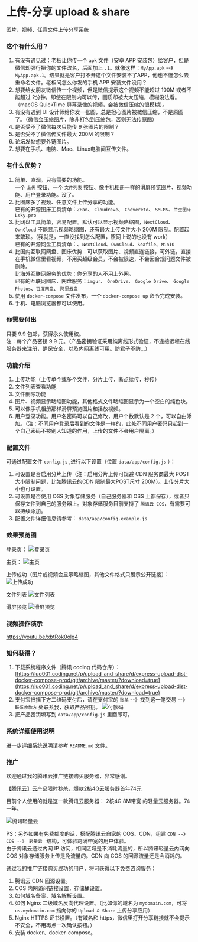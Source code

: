 # 上传-分享 upload & share
 图片、视频、任意文件上传分享系统
 
### 这个有什么用？
1. 有没有遇见过：老板让你传一个 `apk` 文件（安卓 APP 安装包）给客户，但是微信却强行把你的文件改名，后面加上 `.1`。就像这样：`MyApp.apk` --》`MyApp.apk.1`。结果就是客户打不开这个文件安装不了APP，他也不懂怎么去重命名文件。老板问怎么你发的手机 APP 安装文件没用？
2. 想要给女朋友微信传一个视频，但是微信提示这个视频不能超过 100M 或者不能超过 2分钟。即使在限制内可以传，画质却被大大压缩，模糊没法看。（macOS QuickTime 屏幕录像的视频，会被微信压缩的很模糊）。
3. 有没有遇到 UI 设计师给你发一张图，总是担心图片被微信压缩，不是原图了。（微信会压缩图片，除非打包到压缩包，否则无法传原图）
4. 是否受不了微信每次只能传 9 张图片的限制？
5. 是否受不了微信传文件最大 200M 的限制？
6. 论坛发帖想要外链图片。
7. 想要在手机、电脑、Mac、Linux电脑间互传文件。
 
### 有什么优势？
1. 简单、直观。只有需要的功能。  
    一个 `上传` 按钮、一个 `文件列表` 按钮、像手机相册一样的滑屏预览图片、视频功能、用户登录功能。没了。
2. 比图床多了视频、任意文件上传分享的功能。  
    已有的开源图床工具清单：`ZPan`、  `Cloudreve`、 `Chevereto`、 `SM.MS`、`兰空图床 Lsky.pro`
3. 比网盘工具简单，容易配置。默认可以显示视频略缩图，`NextCloud`、`OwnCloud` 不能显示视频略缩图，还有最大上传文件大小 200M 限制。配置起来繁琐。（我就是，一直没找到怎么配置，照网上说的也没有 work）  
    已有的开源网盘工具清单：、`NextCloud`、`OwnCloud`、`Seafile`、`MinIO`
4. 比国内互联网网盘、图床优势：可以获取图片、视频直连链接，可外链，直接在手机微信里看视频，不用买超级会员，不会被限速，不会因合规问题文件被删除。  
    比海外互联网服务的优势：你分享的人不用上外网。  
    已有的互联网图床、网盘服务：`imgur`、 `OneDrive`、 `Google Drive`、 `Google Photos`、`百度网盘`、 `阿里云盘`
5. 使用 `docker-compose` 文件发布，一个 `docker-compose up` 命令完成安装。
6. 手机、电脑浏览器都可以使用。

### 你需要付出
只要 9.9 包邮，获得永久使用权。  
注：每个产品密钥 9.9 元。（产品密钥验证采用纯离线形式验证，不连接远程在线服务器来注册，确保安全，以及内网离线可用。防君子不防...）
 
### 功能介绍
1. 上传功能（上传单个或多个文件，分片上传，断点续传，秒传）
2. 文件列表查看功能
3. 文件删除功能
4. 图片、视频显示略缩图功能，其他格式文件略缩图显示为一个空白的纯色块。
5. 可以像手机相册那样滑屏预览图片和播放视频。
6. 用户登录功能。用户名密码可以自己修改，用户个数默认是 2 个，可以自由添加。（注：不同用户登录后看到的文件是一样的，此处不同用户密码只起到一个自己密码不被别人知道的作用，上传的文件不会用户隔离。）

### 配置文件
可通过配置文件 `config.js` ,进行以下设置（位置 `data/app/config.js`  ）：  
1. 可设置是否启用分片上传（注：启用分片上传可规避 CDN 服务商最大 POST 大小限制问题，比如腾讯云的CDN 限制最大POST尺寸 200M）。上传分片大小也可设置。
2. 可设置是否使用 OSS 对象存储服务（自己服务器和 OSS 上都保存），或者只保存文件到自己的服务器上。对象存储服务目前支持了 `腾讯云 COS`，有需要可以持续添加。
3. 配置文件详细信息请参考： `data/app/config.example.js` 

### 效果预览图
登录页：
![登录页](https://cdn.jsdelivr.net/gh/luobin100/gofly@main/%E7%99%BB%E5%BD%95%E9%A1%B5.png)
  
主页：
![主页](https://cdn.jsdelivr.net/gh/luobin100/gofly@main/%E4%B8%BB%E9%A1%B5.png)
  
上传成功（图片或视频会显示略缩图，其他文件格式只展示公开链接）：
![上传成功](https://cdn.jsdelivr.net/gh/luobin100/gofly@main/%E4%B8%8A%E4%BC%A0%E6%88%90%E5%8A%9F.png)
  
文件列表
![文件列表](https://cdn.jsdelivr.net/gh/luobin100/gofly@main/%E6%96%87%E4%BB%B6%E5%88%97%E8%A1%A8.png)
  
滑屏预览
![滑屏预览](https://cdn.jsdelivr.net/gh/luobin100/gofly@main/%E6%BB%91%E5%B1%8F%E9%A2%84%E8%A7%88720ptake2%20(3).gif)
  
### 视频操作演示
https://youtu.be/xbtRok0olg4

### 如何获得？
1. 下载系统程序文件（腾讯 coding 代码仓库）：[https://luo001.coding.net/p/upload_and_share/d/express-upload-dist-docker-compose-prod/git/archive/master/?download=true](https://luo001.coding.net/p/upload_and_share/d/express-upload-dist-docker-compose-prod/git/archive/master/?download=true)
2. 支付宝扫描下方二维码支付后，请在支付宝的 `账单` --》找到这一笔交易 --》 `联系收款方` 处联系我，获取产品密钥。
![付款码](https://cdn.jsdelivr.net/gh/luobin100/gofly@main/qrcode-alipay.png)
3. 把产品密钥填写到 `data/app/config.js` 里面即可。

### 系统详细使用说明
进一步详细系统说明请参考 `README.md` 文件。

### 推广
欢迎通过我的腾讯云推广链接购买服务器，非常感谢。  

[【腾讯云】云产品限时秒杀，爆款2核4G云服务器首年74元](https://cloud.tencent.com/act/cps/redirect?redirect=1077&cps_key=f4cb43a82f11256f5667ccb165f14ec4&from=console)

目前个人使用的就是这一款腾讯云服务器： 2核4G 8M带宽 的轻量云服务器。74 一年。  

![腾讯轻量云](https://cdn.jsdelivr.net/gh/luobin100/gofly@main/%E8%85%BE%E8%AE%AF%E4%BA%91%E8%BD%BB%E9%87%8F.png)

PS：另外如果有免费额度的话，搭配腾讯云自家的 COS、CDN，组建 `CDN --》 COS --》 轻量云 ` 结构，可体验跑满带宽的用户体验。  
由于腾讯云通过内网 IP 访问，相同区域是不消耗流量的，所以腾讯轻量云内网向 COS 对象存储服务上传是免流量的。CDN 向 COS 的回源流量还是会消耗的。

通过我的推广链接购买成功的用户，将可获得以下免费咨询服务：
1. 腾讯云 CDN 回源设置。
2. COS 内网访问链接设置，存储桶设置。
3. 如何域名备案、域名解析设置。
4. 如何 Nginx 二级域名反向代理设置。（比如你的域名为 `mydomain.com`，可将 `us.mydomain.com` 指向你的 `Upload & Share` 上传分享应用）
5. Nginx HTTPS 证书设置。（有域名和 https，微信里打开分享链接就不会提示不安全，不用再点一次确认按钮。）
6. 安装 docker、docker-compose。